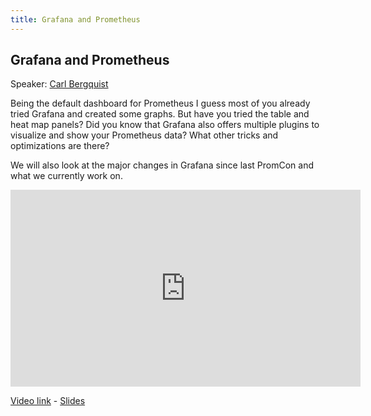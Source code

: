 ```yaml
---
title: Grafana and Prometheus
---
```


## Grafana and Prometheus

Speaker: [Carl Bergquist](/2017-munich/speakers/carl-bergquist/)

Being the default dashboard for Prometheus I guess most of you already tried Grafana and created some graphs. But have you tried the table and heat map panels? Did you know that Grafana also offers multiple plugins to visualize and show your Prometheus data? What other tricks and optimizations are there?

We will also look at the major changes in Grafana since last PromCon and what we currently work on.

<iframe width="560" height="315" src="https://www.youtube.com/embed/PDpP1uX_orE" frameborder="0" allowfullscreen></iframe>

[Video link](https://youtu.be/PDpP1uX_orE) -
[Slides](/2017-munich/slides/grafana-and-prometheus.pdf)
